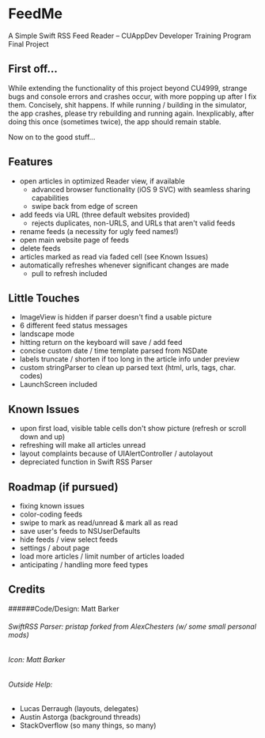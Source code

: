 # FeedMe

A Simple Swift RSS Feed Reader – CUAppDev Developer Training Program Final Project

## First off...
While extending the functionality of this project beyond CU4999, strange bugs and console errors and crashes occur, with more popping up after I fix them. Concisely, shit happens. If while running / building in the simulator, the app crashes, please try rebuilding and running again. Inexplicably, after doing this once (sometimes twice), the app should remain stable. 

Now on to the good stuff...

## Features
- open articles in optimized Reader view, if available
	- advanced browser functionality (iOS 9 SVC) with seamless sharing capabilities
	- swipe back from edge of screen
- add feeds via URL (three default websites provided)
	- rejects duplicates, non-URLS, and URLs that aren't valid feeds
- rename feeds (a necessity for ugly feed names!)
- open main website page of feeds
- delete feeds
- articles marked as read via faded cell (see Known Issues)
- automatically refreshes whenever significant changes are made
	- pull to refresh included

## Little Touches
- ImageView is hidden if parser doesn't find a usable picture
- 6 different feed status messages
- landscape mode
- hitting return on the keyboard will save / add feed
- concise custom date / time template parsed from NSDate
- labels truncate / shorten if too long in the article info under preview
- custom stringParser to clean up parsed text (html, urls, tags, char. codes)
- LaunchScreen included

## Known Issues
- upon first load, visible table cells don't show picture (refresh or scroll down and up)
- refreshing will make all articles unread
- layout complaints because of UIAlertController / autolayout
- depreciated function in Swift RSS Parser

## Roadmap (if pursued)
- fixing known issues
- color-coding feeds
- swipe to mark as read/unread & mark all as read
- save user's feeds to NSUserDefaults
- hide feeds / view select feeds
- settings / about page
- load more articles / limit number of articles loaded
- anticipating / handling more feed types

## Credits
######Code/Design: Matt Barker

###### SwiftRSS Parser: pristap forked from AlexChesters (w/ some small personal mods)

###### Icon: Matt Barker

###### Outside Help: 
- Lucas Derraugh (layouts, delegates)
- Austin Astorga (background threads)
- StackOverflow (so many things, so many)

